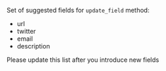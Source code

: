 Set of suggested fields for `update_field` method:

- url
- twitter
- email
- description

Please update this list after you introduce new fields